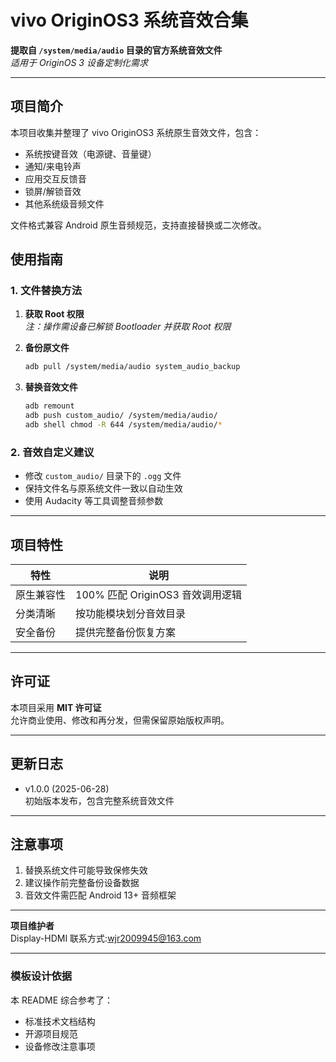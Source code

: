 # vivo OriginOS3 系统音效合集

**提取自 `/system/media/audio` 目录的官方系统音效文件**  
*适用于 OriginOS 3 设备定制化需求*

---

## 项目简介
本项目收集并整理了 vivo OriginOS3 系统原生音效文件，包含：
- 系统按键音效（电源键、音量键）
- 通知/来电铃声
- 应用交互反馈音
- 锁屏/解锁音效
- 其他系统级音频文件

文件格式兼容 Android 原生音频规范，支持直接替换或二次修改。

## 使用指南

### 1. 文件替换方法
1. **获取 Root 权限**  
   *注：操作需设备已解锁 Bootloader 并获取 Root 权限*
2. **备份原文件**  
   ```bash
   adb pull /system/media/audio system_audio_backup
   ```
3. **替换音效文件**  
   
   ```bash
   adb remount
   adb push custom_audio/ /system/media/audio/
   adb shell chmod -R 644 /system/media/audio/*
   ```

### 2. 音效自定义建议
- 修改 `custom_audio/` 目录下的 `.ogg` 文件
- 保持文件名与原系统文件一致以自动生效
- 使用 Audacity 等工具调整音频参数

---

## 项目特性
| 特性       | 说明                             |
| ---------- | -------------------------------- |
| 原生兼容性 | 100% 匹配 OriginOS3 音效调用逻辑 |
| 分类清晰   | 按功能模块划分音效目录           |
| 安全备份   | 提供完整备份恢复方案             |

---

## 许可证
本项目采用 **MIT 许可证**  
允许商业使用、修改和再分发，但需保留原始版权声明。

---

## 更新日志
- v1.0.0 (2025-06-28)  
  初始版本发布，包含完整系统音效文件

---

## 注意事项
1. 替换系统文件可能导致保修失效
2. 建议操作前完整备份设备数据
3. 音效文件需匹配 Android 13+ 音频框架

---

**项目维护者**  
Display-HDMI
联系方式:wjr2009945@163.com

---

### 模板设计依据
本 README 综合参考了：
- 标准技术文档结构 
- 开源项目规范 
- 设备修改注意事项
